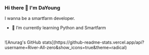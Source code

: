 ### Hi there 👋 I'm DaYoung
I wanna be a smartfarm developer.
- 🌱 I’m currently learning Python and Smartfarm
<br>
![Anurag's GitHub stats](https://github-readme-stats.vercel.app/api?username=River-All-zero&show_icons=true&theme=radical)
